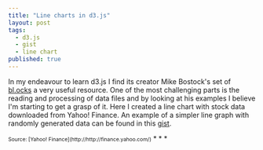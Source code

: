 ```yaml
---
title: "Line charts in d3.js"
layout: post
tags: 
  - d3.js
  - gist
  - line chart
published: true
---
```


In my endeavour to learn d3.js I find its creator Mike Bostock's set of [bl.ocks](http://bl.ocks.org/mbostock/) a very useful resource. One of the most challenging parts is the reading and processing of data files and by looking at his examples I believe I'm starting to get a grasp of it. Here I created a line chart with stock data downloaded from Yahoo! Finance. An example of a simpler line graph with randomly generated data can be found in this [gist](https://gist.github.com/kpjonsson/ad16a94884f3e0e21f52).

<link rel="stylesheet" type="text/css" href="../../../../css/multi-line-chart.css">
<div id='multi-line-chart'></div>
<script type="text/javascript" src="http://d3js.org/d3.v3.min.js"></script>
<script src="http://labratrevenge.com/d3-tip/javascripts/d3.tip.v0.6.3.js"></script>
<script src="../../../../js/multi-line-chart.js"></script>
<span style="font-size: 75%; text-align: right;">Source: [Yahoo! Finance](http://http://finance.yahoo.com/)</span>
* * *